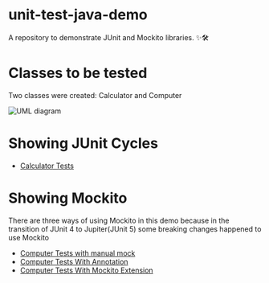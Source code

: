 # unit-test-java-demo
A repository to demonstrate JUnit and Mockito libraries. ✨🛠️

# Classes to be tested

Two classes were created: Calculator and Computer

![UML diagram](https://i.imgur.com/S7qmQco.png)

# Showing JUnit Cycles
- [Calculator Tests](src/test/java/CalculatorTest.java)

# Showing Mockito
There are three ways of using Mockito in this demo because in the transition of JUnit 4 to Jupiter(JUnit 5) some breaking changes happened to use Mockito
- [Computer Tests with manual mock](src/test/java/ManualComputerTest.java)
- [Computer Tests With Annotation](src/test/java/MockitoExtensionComputerTest.java)
- [Computer Tests With Mockito Extension](src/test/java/MockitoExtensionComputerTest.java)
